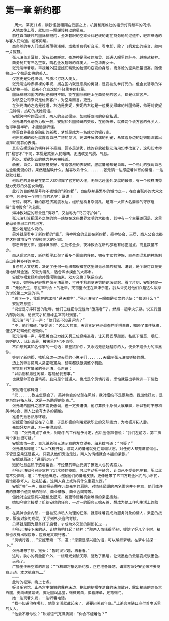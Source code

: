 # 第一章 新约郡
        周六，深夜11点，钢铁怪兽翱翔在云层之上，机翼和尾椎处的指示灯有频率的闪烁。
       从地面往上看，就如同一颗缓慢移动的星辰。
       前往自由联邦的国际航班内，金发碧眼的空乘步伐轻缓的走在商务舱的过道中，轻声细语的与客人们沟通，嘘寒问暖。
       商务舱的客人们或盖着薄毯浅睡，或戴着耳机听音乐、看电影，除了飞机发出的噪音，舱内一片寂静。
       张元清盖着薄毯，没有丝毫睡意，夜游神是黑夜的精灵，普通人眼里的肝帝，越晚越精神。
       商务舱共有三名空乘，两名金发碧眼的洋美人，一位华裔女士。
       张元清眯着眼，审视着外国空姐们精致的脸蛋和窈窕的身段，商务舱的空乘质量很高，随便拎出一个都是出挑的美人。
       仪态更是受过培训，气质吊打路人美女。
       张元清这种赤裸裸的审视，搁在国内就是恶臭的男凝，是要被乱拳打死的。但金发碧眼的洋妞儿娇艳一笑，丝毫不介意这位年轻乘客的打量。
       国际航班和国内的短途航班不同，能在国际航班上坐商务舱的客人，都是优质客户。
       对航空公司来说是优质客户，对空乘而言，更是。
       在张元清的左边是过道，右边是安妮，安妮的右边是一位褐发绿眸的外国帅哥，帅哥对安妮一见钟情，热切的找她说话。
       安妮笑吟吟的回应着，两人的交谈很轻，如同好友间的窃窃私语。
       张元清的外语听力很一般，安妮和外国帅哥的交谈，在他听来，就像两个说方言的外乡人，他得半猜半听，才能勉强听懂。
       帅哥自称曼岛金融街的新秀，梦想是成为一名成功的银行家。
       他用优雅的谈吐展露着自己广博的见识，宛如开屏求偶的孔雀，希冀着身边的姑娘能流露出崇拜和爱慕的表情。
       其实安妮现在的模样并不美丽，顶多是清秀，她的容貌被张元清用幻术改变了，这和幻术师的“易容术”不同，本质是欺骗人的眼睛，无法改变气质、气息。
       所以，爱欲职业的魅力并未被掩盖。
       骄傲、自负、自我感觉良好，有着强烈的表现欲，底层情绪却是自卑，一个劲儿的强调自己在金融街混的好，果然是越缺什么，越喜欢吹什么.......张元清一边感应着帅哥的情绪，一边默默吐槽。
       他现在的身份是在第二大区得罪了官方的大佬，无奈远赴国外发展的散修，有一个模样清秀魅力无双的外国女助理。
       此行的目的地是号称不夜城的“新约郡”，自由联邦最繁华的城市之一，在自由联邦的大众文化中，它还有一个响当当的名字：哥谭！
       哥谭，啊不，新约郡经济高度发达，组织结构复杂混乱，是第一大区大名鼎鼎的守序组织“海神教会”的总部。
       海神教对应的职业是“海妖”，又被称为“马匹守护神”。
       张元清打算把国外之旅的第一站放在这座世界文明的大都市，其中有一个主要原因是，这里是母亲陈淑工作的地方。
       至少她是这么说的。
       另外就是看中了新约郡的“乱”，海神教会的总部在新约郡，美神协会、天罚、商人公会也都在这座城市设立了规模庞大的分部。
       邪恶阵营方面，酒神俱乐部、生物炼金会、夜神教会在新约郡也有秘密据点，而且数量不少。
       而从现实角度，新约郡里汇聚了很多个国家的移民，拥有丰富的种族，驳杂而混乱的种族制造出多种多样的冲突。
       复杂的人文结构，决定了任何一组织都很难在这里肆无忌惮的搜捕、清剿，是个既可以花天酒地纸醉金迷，又较为混乱，适合浑水摸鱼的大都市。
       安妮与褐发绿眸的帅哥闲聊结束，双方交换了联系方式。
       接着，她把头轻轻靠在张元清肩膀，打开手机浏览天罚的论坛网站。看了片刻，安妮轻叹一声：“元始先生，您在审判会上的壮举，天罚至今还在津津乐道，我从未见过他们兴趣这么浓厚的讨论第二大区的事。”
       “纠正一下，我现在的ID叫‘通天教主’。”张元清扫了一眼都是英文的论坛：“都说什么？”
       安妮叹息道：
       “说您是守序阵营的耻辱，他们已经把你定性为“堕落者”了，然后一起幸灾乐祸，说五行盟内部狗咬狗，绝世天才和巅峰主宰同时殒落。”
       张元清“呵”了一声：“他们还不知道详情？”
       “不，他们知道。”安妮说：“这么大的事，天罚肯定已经调查的明明白白，知晓了事件脉络，但这不妨碍他们诋毁你。”
       张元清哦一声，寻思着自己力挫天罚三位巅峰圣者，让天罚丢尽颜面，私底下憎恶、眼红、嫉妒的人，比比皆是，被抹黑但也不奇怪。
       不由想到某知名作家的一句话：那些嫉妒你，又永远无法超越你的人，便会不遗余力的抹黑你。
       等到了新约郡，找机会虐一虐天罚的小崽子们.......天蝎座张元清暗搓搓的想。
       边上的帅哥见两人亲密咬耳朵，醋味都快飘满整个机舱。
       察觉到对方情绪的张元清，低声道：
       “以后别和男性闲聊，容易给我惹事。”
       也就是帅哥自诩精英，且只是个普通人，换成是个灵境行者，恐怕就要出手教训一下情敌了。
       安妮连忙解释道：
       “元......教主您误会了，美神协会的总部在风城，我对纽约不是很熟悉，我加他好友，是在为您开拓人脉，这是一名助理的职责。”。
       张元清的国外之旅不需要低调，但一定要谨慎，他打算换个身份大展拳脚，所以暂时不想和美神协会、商人公会有太多的接触。
       准备先熟悉熟悉环境。
       安妮把他的话记在了心里，于是积极的利用爱欲职业的交际能力，为老板开拓人脉。
       先加好友再说，万一用得着呢。
       “哦！”张元清点了点头，对助手的工作给予肯定，然后压低声音说：“我们左前方，第二排两个家伙很可疑。”
       安妮表情一肃，目光循着张元清示意的方向望去，细若蚊吟道：“可疑？”
       张元清解释道：“从上飞机开始，那两人的情绪就处在紧绷状态，对任何人都充满警惕心，不管是空乘还是客人，只要从他们旁边走过，两人的情绪就会本能的紧张。”
       安妮蹙眉道：“通缉犯吗？”
       她的吐息温热中透着幽香，不经意的举止充满了撩拨人心的诱惑力。
       但张元清如今已经掌控了幻术师的技能，可以主动抚平绮念，让自己不受美色左右，所以丝毫不受影响，道：“不是通缉犯，根据他们的情绪反馈，更像是带了五百万现金出门的小市民，看谁都像坏人，处处防备。这两人身上或许有什么重要东西。”
       安妮“噢”一声，继续把头靠在元始先生的肩膀，对情绪紧绷的两名乘客并不在意，他们或许真的携带价值高昂的物品、商业情报、商业合同等等。
       但她对这些没有兴趣相比起来，她更珍惜着机会难得的亲密接触。
       她如今完全接受了组织安排的任务，一对一的服务元始天尊，想成为他工作和生活上的助理。
       在美神协会内部，一旦被安排私人助理的任务，就意味着要成为服务对象的情人，亲密的战友，服务对象的成就，关乎到外交官的考核。
       贝蒂就是因为服务好了魔君，才成为外交部的副部长之一。
       但张元清接下来的话，让她稍稍打起了精神：“那两人情绪很坚韧，提防了好几个小时，精神也没有出现疲惫，应该是灵境行者。”
       “灵境行者...”安妮思索一下，道：“您要是感兴趣的话，可以编织梦境，在梦中试探一下。”
       张元清想了想，摇头：“暂时没兴趣，再看看。”
       这时，狭小的机舱窗户外，一缕曙光划破天际，驱散了黑暗，让泼墨色的云层变成淡墨色。
       天亮了。
       广播里传来空乘的声音：“飞机即将抵达新约郡，正在准备降落，请乘客系好安全带不要随意走动。本次航班为……”
       ………
       此时的松海，晚上七点。
       好音乐宾馆，止杀宫主慵懒的靠在床边，艳红的裙摆在洁白的床单散开，露出裙底的两条大白腿，皮肉细腻紧致，脚趾圆润晶莹，微微弯曲，扣着床单，足背微弓。
       她一边玩着头发，一边听着电话。
       “我不知道他在哪儿，他刚复活就藏起来了，说要闭关到年底。”止杀宫主随口应付着电话里的女人。
       “他会不跟你说？”陈淑语气充满质疑：“你会不缠着他？”